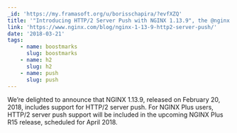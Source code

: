 ```yaml
---
_id: 'https://my.framasoft.org/u/borisschapira/?evfXZQ'
title: '"Introducing HTTP/2 Server Push with NGINX 1.13.9", the @nginx team'
link: 'https://www.nginx.com/blog/nginx-1-13-9-http2-server-push/'
date: '2018-03-21'
tags:
    - name: boostmarks
      slug: boostmarks
    - name: h2
      slug: h2
    - name: push
      slug: push
---
```


<div class="markdown"><p>We’re delighted to announce that NGINX 1.13.9, released on February 20, 2018, includes support for HTTP/2 server push. For NGINX Plus users, HTTP/2 server push support will be included in the upcoming NGINX Plus R15 release, scheduled for April 2018.
</p></div>
